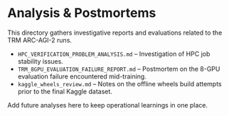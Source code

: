# Analysis & Postmortems

This directory gathers investigative reports and evaluations related to the TRM ARC-AGI-2 runs.

- `HPC_VERIFICATION_PROBLEM_ANALYSIS.md` – Investigation of HPC job stability issues.
- `TRM_8GPU_EVALUATION_FAILURE_REPORT.md` – Postmortem on the 8-GPU evaluation failure encountered mid-training.
- `kaggle_wheels_review.md` – Notes on the offline wheels build attempts prior to the final Kaggle dataset.

Add future analyses here to keep operational learnings in one place.
